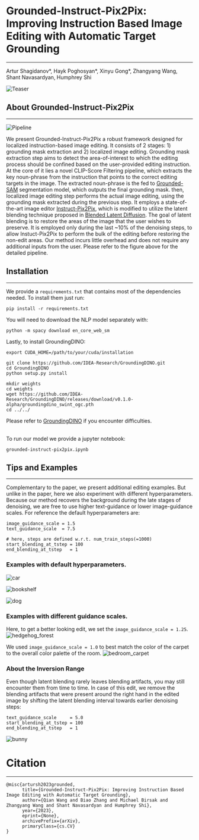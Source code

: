 # Grounded-Instruct-Pix2Pix: Improving Instruction Based Image Editing with Automatic Target Grounding


---
Artur Shagidanov*, Hayk Poghosyan*, Xinyu Gong*, Zhangyang Wang, Shant Navasardyan, Humphrey Shi

![Teaser](./src/teaser.png)

## About Grounded-Instruct-Pix2Pix

---


![Pipeline](./src/pipeline.png)

We present Grounded-Instruct-Pix2Pix a robust framework designed for localized instruction-based image editing.
It consists of 2 stages: 1) grounding mask extraction and 2) localized image editing.
Grounding mask extraction step aims to detect the area-of-interest to which the editing process should be confined based on the user-provided editing instruction.
At the core of it lies a novel CLIP-Score Filtering pipeline, which extracts the key noun-phrase from the instruction that points to the correct editing targets in the image.
The extracted noun-phrase is the fed to [Grounded-SAM](https://github.com/IDEA-Research/GroundingDINO) segmentation model, which outputs the final grounding mask.
then, localized image editing step performs the actual image editing, using the grounding mask extracted during the previous step.
It employs a state-of-the-art image editor [Instruct-Pix2Pix](https://github.com/timothybrooks/instruct-pix2pix), which is modified to utilize the latent blending technique proposed in [Blended Latent Diffusion](https://github.com/omriav/blended-latent-diffusion).
The goal of latent blending is to restore the areas of the image that the user wishes to preserve.
It is employed only during the last ~10% of the denoising steps, to allow Instuct-Pix2Pix to perform the bulk of the editing before restoring the non-edit areas.
Our method incurs little overhead and does not require any additional inputs from the user.
Please refer to the figure above for the detailed pipeline.


## Installation

---

We provide a ```requirements.txt``` that contains most of the dependencies needed. To install them just run:

```
pip install -r requirements.txt
```

You will need to download the NLP model separately with:

```
python -m spacy download en_core_web_sm
```

Lastly, to install GroundingDINO:

```
export CUDA_HOME=/path/to/your/cuda/installation

git clone https://github.com/IDEA-Research/GroundingDINO.git
cd GroundingDINO
python setup.py install

mkdir weights
cd weights
wget https://github.com/IDEA-Research/GroundingDINO/releases/download/v0.1.0-alpha/groundingdino_swint_ogc.pth
cd ../../
```

Please refer to [GroundingDINO](https://github.com/IDEA-Research/GroundingDINO) if you encounter difficulties.

\
To run our model we provide a jupyter notebook:
```
grounded-instruct-pix2pix.ipynb
```


## Tips and Examples

---

Complementary to the paper, we present additional editing examples.
But unlike in the paper, here we also experiment with different hyperparameters.
Because our method recovers the background during the late stages of denoising,
we are free to use higher text-guidance or lower image-guidance scales.
For reference the default hyperparameters are:

```
image_guidance_scale = 1.5
text_guidance_scale  = 7.5

# here, steps are defined w.r.t. num_train_steps(=1000)
start_blending_at_tstep = 100
end_blending_at_tstep   = 1
```


### Examples with default hyperparameters.

![car](./src/car_purple.png)


![bookshelf](./src/living_room_bookshelf.png)


![dog](./src/dog_husky.png)

### Examples with different guidance scales.

Here, to get a better looking edit, we set the ```image_guidance_scale = 1.25```.
![hedgehog_forest](./src/hedgehog_forest.png)


We used ```image_guidance_scale = 1.0``` to best match the color of the carpet to the overall color palette of the room.
![bedroom_carpet](./src/bedroom_carpet.png)

### About the Inversion Range

Even though latent blending rarely leaves blending artifacts, you may still encounter them from time to time.
In case of this edit, we remove the blending artifacts that were present around the right hand in the edited image 
by shifting the latent blending interval towards earlier denoising steps:

```
text_guidance_scale     = 5.0
start_blending_at_tstep = 100
end_blending_at_tstep   = 1
```

![bunny](./src/bunny.png)


# Citation

---
```
@misc{artursh2023grounded,
      title={Grounded-Instruct-Pix2Pix: Improving Instruction Based Image Editing with Automatic Target Grounding}, 
      author={Qian Wang and Biao Zhang and Michael Birsak and Zhangyang Wang and Shant Navasardyan and Humphrey Shi},
      year={2023},
      eprint={None},
      archivePrefix={arXiv},
      primaryClass={cs.CV}
}
```
